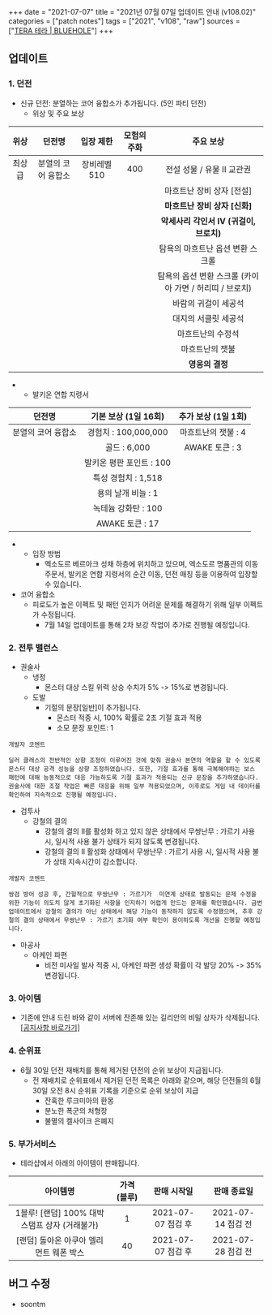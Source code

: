 +++
date = "2021-07-07"
title = "2021년 07월 07일 업데이트 안내 (v108.02)"
categories = ["patch notes"]
tags = ["2021", "v108", "raw"]
sources = ["[TERA 테라 | BLUEHOLE](https://playtera.co.kr/news/updates/451)"]
+++

## 업데이트
 
### **1.** 던전
- 신규 던전: 분열하는 코어 융합소가 추가됩니다. (5인 파티 던전)
  - 위상 및 주요 보상

| 위상 | 던전명 | 입장 제한 | 모험의 주화 | 주요 보상 |
| :-: | :-: | :-: | :-: | :-: |
| 최상급 | 분열의 코어 융합소 | 장비레벨 510 | 400 | 전설 성물 / 유물 II 교관권 |
||||| 마흐트난 장비 상자 [전설] |
||||| **마흐트난 장비 상자 [신화]** |
||||| **악세사리 각인서 IV (귀걸이, 브로치)** |
||||| 탐욕의 마흐트난 옵션 변환 스크롤 |
||||| 탐욕의 옵션 변환 스크롤 (카이아 가면 / 허리띠 / 브로치) |
||||| 바람의 귀걸이 세공석 |
||||| 대지의 서클릿 세공석 |
||||| 마흐트난의 수정석 |
||||| 마흐트난의 잿불 |
||||| **영웅의 결정** |

- 
  - 발키온 연합 지령서

| 던전명 | 기본 보상 (1일 16회) | 추가 보상 (1일 1회) |
| :-: | :-: | :-: |
| 분열의 코어 융합소 | 경험치 : 100,000,000 | 마흐트난의 잿불 : 4 |
|| 골드 : 6,000 | AWAKE 토큰 : 3 |
|| 발키온 평판 포인트 : 100 ||
|| 특성 경험치 : 1,518 ||
|| 용의 날개 비늘 : 1 ||
|| 녹테늄 강화탄 : 100 ||
|| AWAKE 토큰 : 17 ||

- 
  - 입장 방법
    - 엑소도르 베르아크 성채 하층에 위치하고 있으며, 엑소도르 명품관의 이동 주문서, 발키온 연합 지령서의 순간 이동, 던전 매칭 등을 이용하여 입장할 수 있습니다.
- 코어 융합소
  - 피로도가 높은 이펙트 및 패턴 인지가 어려운 문제를 해결하기 위해 일부 이펙트가 수정됩니다.
    - 7월 14일 업데이트를 통해 2차 보강 작업이 추가로 진행될 예정입니다.

### **2.** 전투 밸런스
- 권술사
  - 냉정
    - 몬스터 대상 스킬 위력 상승 수치가 5% -> 15%로 변경됩니다.
  - 도발
    - 기절의 문장[일반]이 추가됩니다.
      - 몬스터 적중 시, 100% 확률로 2초 기절 효과 적용
      - 소모 문장 포인트: 1

```
개발자 코멘트

딜러 클래스의 전반적인 상향 조정이 이루어진 것에 맞춰 권술사 본연의 역할을 할 수 있도록 몬스터 대상 공격 성능을 상향 조정하였습니다. 또한, 기절 효과를 통해 극복해야하는 보스 패턴에 대해 능동적으로 대응 가능하도록 기절 효과가 적용되는 신규 문장을 추가하였습니다. 권술사에 대한 조절 작업은 빠른 대응을 위해 일부 적용되었으며, 이후로도 게임 내 데이터를 확인하여 지속적으로 진행될 예정입니다.
```

- 검투사
  - 강철의 결의
    - 강철의 결의 II를 활성화 하고 있지 않은 상태에서 무쌍난무 : 가르기 사용 시, 일시적 사용 불가 상태가 되지 않도록 변경됩니다.
    - 강철의 결의 II 활성화 상태에서 무쌍난무 : 가르기 사용 시, 일시적 사용 불가 상태 지속시간이 감소합니다.

```
개발자 코멘트

쌍검 방어 성공 후, 간헐적으로 무쌍난무 : 가르기가  미연계 상태로 발동되는 문제 수정을 위한 기능이 의도치 않게 초기화된 사항을 인지하기 어렵게 만드는 문제를 확인했습니다. 금번 업데이트에서 강철의 결의가 아닌 상태에서 해당 기능이 동작하지 않도록 수정했으며, 추후 강철의 결의 상태에서 무쌍난무 : 가르기 초기화 여부 확인이 용이하도록 개선을 진행할 예정입니다.
```

- 마공사
  - 아케인 파편
    - 비전 미사일 발사 적중 시, 아케인 파편 생성 확률이 각 발당 20% -> 35% 변경됩니다.

### **3.** 아이템
- 기존에 안내 드린 바와 같이 서버에 잔존해 있는 길리안의 비밀 상자가 삭제됩니다. [[공지사항 바로가기]](https://playtera.co.kr/news/notice/417)

### **4.** 순위표
- 6월 30일 던전 재배치를 통해 제거된 던전의 순위 보상이 지급됩니다.
  - 전 재배치로 순위표에서 제거된 던전 목록은 아래와 같으며, 해당 던전들의 6월 30일 오전 8시 순위표 기록을 기준으로 순위 보상이 지급
    - 잔혹한 루크미아의 환몽
    - 분노한 폭군의 처형장
    - 불멸의 켈사이크 은폐지

### **5.** 부가서비스
- 테라샵에서 아래의 아이템이 판매됩니다.

| 아이템명 | 가격 (블루) | 판매 시작일 | 판매 종료일 |
| :-: | :-: | :-: | :-: |
| 1블루! [랜덤] 100% 대박 스탬프 상자 (거래불가) | 1 | 2021-07-07 점검 후 | 2021-07-14 점검 전 |
| [랜덤] 돌아온 아쿠아 엘리먼트 웨폰 박스 | 40 | 2021-07-07 점검 후 | 2021-07-28 점검 전 |

## 버그 수정

- soontm

